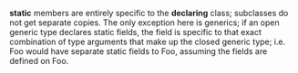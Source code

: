 **static** members are entirely specific to the **declaring** class; subclasses do not get separate copies. The only exception here is generics; if an open generic type declares static fields, the field is specific to that exact combination of type arguments that make up the closed generic type; i.e. Foo<int> would have separate static fields to Foo<string>, assuming the fields are defined on Foo<T>.

